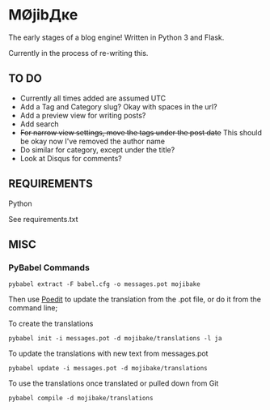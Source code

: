 ﻿MØjibДĸe
================================

The early stages of a blog engine!
Written in Python 3 and Flask.

Currently in the process of re-writing this.

TO DO
-------------------------
- Currently all times added are assumed UTC
- Add a Tag and Category slug? Okay with spaces in the url?
- Add a preview view for writing posts?
- Add search
- ~~For narrow view settings, move the tags under the post date~~ This should be okay now I've removed the author name
- Do similar for category, except under the title?
- Look at Disqus for comments?

REQUIREMENTS
-------------------------

Python

See requirements.txt

MISC
-------------------------

### PyBabel Commands ###
    pybabel extract -F babel.cfg -o messages.pot mojibake

Then use [Poedit](http://poedit.net/) to update the translation from the .pot file, or do it from the command line;

To create the translations

    pybabel init -i messages.pot -d mojibake/translations -l ja

To update the translations with new text from messages.pot

    pybabel update -i messages.pot -d mojibake/translations

To use the translations once translated or pulled down from Git

    pybabel compile -d mojibake/translations
